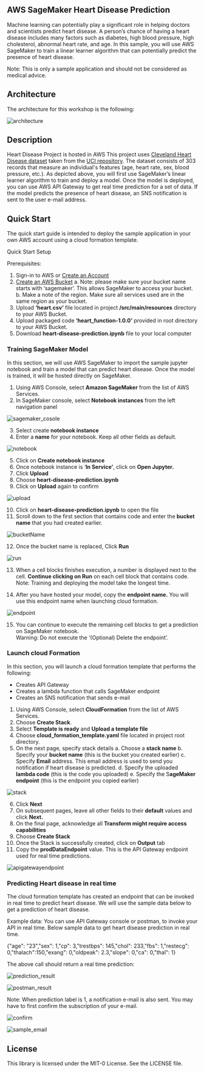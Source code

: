 ## AWS SageMaker Heart Disease Prediction 

Machine learning can potentially play a significant role in helping doctors and scientists predict heart disease.  A person’s chance of having a heart disease includes many factors such as diabetes, high blood pressure, high cholesterol, abnormal heart rate, and age.  In this sample, you will use AWS SageMaker to train a linear learner algorithm that can potentially predict the presence of heart disease.   

Note: This is only a sample application and should not be considered as medical advice.

## Architecture

The architecture for this workshop is the following:

![architecture](heart-disease-predictor/src/main/resources/images/architecture.png)

## Description

Heart Disease Project is hosted in AWS
This project uses [Cleveland Heart Disease dataset](https://archive.ics.uci.edu/ml/machine-learning-databases/heart-disease/cleveland.data) taken from the [UCI repository](https://archive.ics.uci.edu/ml/datasets/Heart+Disease).  The dataset consists of 303 records that measure an individual's features (age, heart rate, sex, blood pressure, etc.).  As depicted above, you will first use SageMaker’s linear learner algorithm to train and deploy a model.  Once the model is deployed, you can use AWS API Gateway to get real time prediction for a set of data.  If the model predicts the presence of heart disease, an SNS notification is sent to the user e-mail address.



## Quick Start
The quick start guide is intended to deploy the sample application in your own AWS account using a cloud formation template.

Quick Start Setup

Prerequisites:
1.	Sign-in to AWS or [Create an Account](https://us-west-2.console.aws.amazon.com)
2.	[Create an AWS Bucket](https://docs.aws.amazon.com/AmazonS3/latest/gsg/CreatingABucket.html)
   a.	Note: please make sure your bucket name starts with ‘sagemaker’.  This allows SageMaker to access your bucket.
   b.	Make a note of the region.  Make sure all services used are in the same region as your bucket.
3.	Upload **‘heart.csv’** file located in project **/src/main/resources** directory to your AWS Bucket.  
4.	Upload packaged code **‘heart_function-1.0.0’** provided in root directory to your AWS Bucket.
5. Download **heart-disease-prediction.ipynb** file to your local computer

### Training SageMaker Model
In this section, we will use AWS SageMaker to import the sample jupyter notebook and train a model that can predict heart disease.  Once the model is trained, it will be hosted directly on SageMaker. 

1.	Using AWS Console, select **Amazon SageMaker** from the list of AWS Services.
2.	In SageMaker console, select **Notebook instances** from the left navigation panel

 ![sagemaker_cosole](heart-disease-predictor/src/main/resources/images/sageMakerConsole.png)

3.	Select create **notebook instance**
4.	Enter a **name** for your notebook.  Keep all other fields as default. 

![notebook](heart-disease-predictor/src/main/resources/images/createingNotebook.png)

5.	Click on **Create notebook instance**
6.	Once notebook instance is ‘**In Service’**, click on **Open Jupyter.**
7.	Click **Upload**
8.	Choose **heart-disease-prediction.ipynb**
9.	Click on **Upload** again to confirm

![upload](heart-disease-predictor/src/main/resources/images/uploadingNotebook.png)

10.	Click on **heart-disease-prediction.ipynb** to open the file
11.	Scroll down to the first section that contains code and enter the **bucket name** that you had created earlier.

![bucketName](heart-disease-predictor/src/main/resources/images/bucketName.png)

12.	Once the bucket name is replaced, Click **Run**

![run](heart-disease-predictor/src/main/resources/images/runningSageMaker.png)

13.	When a cell blocks finishes execution, a number is displayed next to the cell.  **Continue clicking on Run** on each cell block that contains code.  
Note: Training and deploying the model take the longest time.

14.	After you have hosted your model, copy the **endpoint name.**  You will use this endpoint name when launching cloud formation.

![endpoint](heart-disease-predictor/src/main/resources/images/sageMakerEndpoint.png)

15.	You can continue to execute the remaining cell blocks to get a prediction on SageMaker notebook.  
Warning: Do not execute the ‘(Optional) Delete the endpoint’.

### Launch cloud Formation

In this section, you will launch a cloud formation template that performs the following:
- Creates API Gateway
- Creates a lambda function that calls SageMaker endpoint
- Creates an SNS notification that sends e-mail

1.	Using AWS Console, select **CloudFormation** from the list of AWS Services.
2.	Choose **Create Stack**.  
3.	Select **Template is ready** and **Upload a template file**
4.	Choose **cloud_formation_template.yaml** file located in project root directory.
5.	On the next page, specify stack details
   a.	Choose a **stack name**
   b.	Specify your **bucket name** (this is the bucket you created earlier)
   c.	Specify **Email** address.  This email address is used to send you notification if heart disease is predicted.
   d.	Specify the uploaded **lambda code** (this is the code you uploaded)
   e.	Specify the S**ageMaker endpoint** (this is the endpoint you copied earlier)

![stack](heart-disease-predictor/src/main/resources/images/cloudformationStack.png)

6.	Click **Next**
7.	On subsequent pages, leave all other fields to their **default** values and click **Next.** 
8.	On the final page, acknowledge all **Transform might require access capabilities**
9.	Choose **Create Stack**
10.	Once the Stack is successfully created, click on **Output** tab
11.	Copy the **prodDataEndpoint** value.  This is the API Gateway endpoint used for real time predictions.

![apigatewayendpoint](heart-disease-predictor/src/main/resources/images/apiGatewayEndpoint.png)


### Predicting Heart disease in real time

The cloud formation template has created an endpoint that can be invoked in real time to predict heart disease.  We will use the sample data below to get a prediction of heart disease.

Example data:
You can use API Gateway console or postman, to invoke your API in real time.  Below sample data to get heart disease prediction in real time.

{"age": "23","sex": 1,"cp": 3,"trestbps": 145,"chol": 233,"fbs": 1,"restecg": 0,"thalach":150,"exang": 0,"oldpeak": 2.3,"slope": 0,"ca": 0,"thal": 1}

The above call should return a real time prediction:

 ![prediction_result](heart-disease-predictor/src/main/resources/images/curlResult.png)
 
 ![postman_result](heart-disease-predictor/src/main/resources/images/postmanResult.png)


Note: When prediction label is 1, a notification e-mail is also sent.  You may have to first confirm the subscription of your e-mail.

![confirm](heart-disease-predictor/src/main/resources/images/confirmSubscription.png)

![sample_email](heart-disease-predictor/src/main/resources/images/sampleEmail.png)


## License

This library is licensed under the MIT-0 License. See the LICENSE file.

